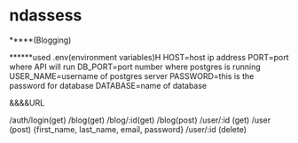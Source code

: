 # ndassess
  *****(Blogging)
  
  
  
  ******used .env(environment variables)H
  HOST=host ip address
  PORT=port where API will run 
  DB_PORT=port number where postgres is running
  USER_NAME=username of postgres server
  PASSWORD=this is the password for database
  DATABASE=name of database


  &&&&URL


  /auth/login(get)
  /blog(get)
  /blog/:id(get)
  /blog(post)
  /user/:id (get)
  /user (post)  {first_name, last_name, email, password}
  /user/:id (delete)
